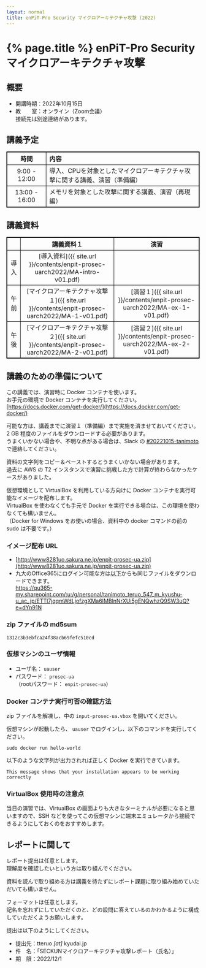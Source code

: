 ```yaml
---
layout: normal
title: enPiT-Pro Security マイクロアーキテクチャ攻撃 (2022)
---
```


<style>
table, th, td {
  border: 1px solid black;
  border-collapse: collapse;
}
</style>

# {% page.title %} enPiT-Pro Security マイクロアーキテクチャ攻撃

## 概要

- 開講時期：2022年10月15日
- 教　　室：オンライン（Zoom会議）  
  接続先は別途連絡があります。

## 講義予定

|時間|内容|
|:--:|:---|
| 9:00 - 12:00|導入、CPUを対象としたマイクロアーキテクチャ攻撃に関する講義、演習（準備編）|
|13:00 - 16:00|メモリを対象とした攻撃に関する講義、演習（再現編）|

## 講義資料

||講義資料１|演習|
|:-:|:-:|:-:|
|導入|[導入資料]({{ site.url }}/contents/enpit-prosec-uarch2022/MA-intro-v01.pdf)||
|午前|[マイクロアーキテクチャ攻撃１]({{ site.url }}/contents/enpit-prosec-uarch2022/MA-1-v01.pdf)|[演習１]({{ site.url }}/contents/enpit-prosec-uarch2022/MA-ex-1-v01.pdf)|
|午後|[マイクロアーキテクチャ攻撃２]({{ site.url }}/contents/enpit-prosec-uarch2022/MA-2-v01.pdf)|[演習２]({{ site.url }}/contents/enpit-prosec-uarch2022/MA-ex-2-v01.pdf)|

## 講義のための準備について
この講義では、演習時に Docker コンテナを使います。  
お手元の環境で Docker コンテナを実行してください。  
[https://docs.docker.com/get-docker/](https://docs.docker.com/get-docker/)

可能な方は、講義までに演習１（準備編）まで実施を済ませておいてください。  
2 GB 程度のファイルをダウンロードする必要があります。  
うまくいかない場合や、不明な点がある場合は、Slack の [#20221015-tanimoto](https://prosec-itseckun2022.slack.com/archives/C046440GJRY) で連絡してください。

資料の文字列をコピー＆ペーストするとうまくいかない場合があります。  
過去に AWS の T2 インスタンスで演習に挑戦した方で計算が終わらなかったケースがありました。

仮想環境として VirtualBox を利用している方向けに Docker コンテナを実行可能なイメージを配布します。  
VirtualBox を使わなくても手元で Docker を実行できる場合は、この環境を使わなくても構いません。  
（Docker for Windows をお使いの場合、資料中の docker コマンドの前の sudo は不要です。）

### イメージ配布 URL
- [http://www8281uo.sakura.ne.jp/enpit-prosec-ua.zip](http://www8281uo.sakura.ne.jp/enpit-prosec-ua.zip)
- 九大のOffice365にログイン可能な方は[以下](https://qu365-my.sharepoint.com/:u:/g/personal/tanimoto_teruo_547_m_kyushu-u_ac_jp/ETTl7jqqmWdLjofzgXMa6IMBlnNrXUi5gENQwhzQ9SW3uQ?e=dYn91N)からも同じファイルをダウンロードできます。  
  https://qu365-my.sharepoint.com/:u:/g/personal/tanimoto_teruo_547_m_kyushu-u_ac_jp/ETTl7jqqmWdLjofzgXMa6IMBlnNrXUi5gENQwhzQ9SW3uQ?e=dYn91N

### zip ファイルの md5sum
``` 
1312c3b3ebfca24f38acb69fefc510cd
```

### 仮想マシンのユーザ情報
- ユーザ名： `uauser`
- パスワード： `prosec-ua`  
  （rootパスワード： `enpit-prosec-ua`）

### Docker コンテナ実行可否の確認方法
zip ファイルを解凍し、中の `input-prosec-ua.vbox` を開いてください。

仮想マシンが起動したら、 `uauser` でログインし、以下のコマンドを実行してください。
```
sudo docker run hello-world
```

以下のような文字列が出力されれば正しく Docker を実行できています。
```
This message shows that your installation appears to be working correctly
```

### VirtualBox 使用時の注意点
当日の演習では、VirtualBox の画面よりも大きなターミナルが必要になると思いますので、SSH などを使ってこの仮想マシンに端末エミュレータから接続できるようにしておくのをおすすめします。

## レポートに関して
レポート提出は任意とします。  
理解度を確認したいという方は取り組んでください。

資料を読んで取り組める方は講義を待たずにレポート課題に取り組み始めていただいても構いません。  

フォーマットは任意とします。  
記名を忘れずにしていただくのと、どの設問に答えているのかわかるように構成していただくようお願いします。

提出は以下のようにしてください。
- 提出先：tteruo _[at]_ kyudai.jp
- 件　名：「SECKUNマイクロアーキテクチャ攻撃レポート（氏名）」
- 期　限：2022/12/1


